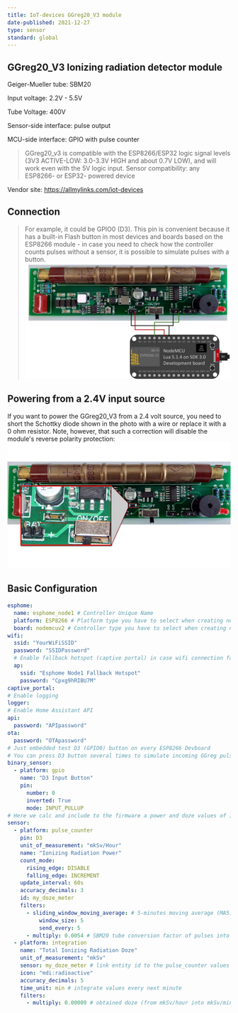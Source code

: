 ```yaml
---
title: IoT-devices GGreg20_V3 module
date-published: 2021-12-27
type: sensor
standard: global
---
```


## GGreg20_V3 Ionizing radiation detector module

Geiger-Mueller tube: SBM20

Input voltage: 2.2V - 5.5V

Tube Voltage: 400V

Sensor-side interface: pulse output

MCU-side interface: GPIO with pulse counter

> GGreg20_v3 is compatible with the ESP8266/ESP32 logic signal levels (3V3 ACTIVE-LOW: 3.0-3.3V HIGH and about 0.7V LOW), and will work even with the 5V logic input.
> Sensor compatibility: any ESP8266- or ESP32- powered device

Vendor site: https://allmylinks.com/iot-devices

## Connection

> For example, it could be GPIO0 (D3). This pin is convenient because it has a built-in Flash button in most devices and boards based on the ESP8266 module - in case you need to check how the controller counts pulses without a sensor, it is possible to simulate pulses with a button.
> ![GGreg20_V3 wired connection](https://github.com/iotdevicesdev/ggreg20-v3-homeassistant-esphome-example/blob/main/ESPHome_GGreg20_V3_and_NodeMCU_ESP8266_wired_connection.jpg)

## Powering from a 2.4V input source

If you want to power the GGreg20_V3 from a 2.4 volt source, you need to short the Schottky diode shown in the photo with a wire or replace it with a 0 ohm resistor. Note, however, that such a correction will disable the module's reverse polarity protection:
![GGreg20_V3 reverse polarity prptection diode](https://github.com/iotdevicesdev/ggreg20-v3-homeassistant-esphome-example/blob/main/GGreg20_V3-reverse-polarity-protection-diode-manual-replacement-example.jpg)

## Basic Configuration

```yaml
esphome:
  name: esphome_node1 # Controller Unique Name
  platform: ESP8266 # Platform type you have to select when creating new yaml-config in ESP Home
  board: nodemcuv2 # Controller type you have to select when creating new yaml-config in ESP Home
wifi:
  ssid: "YourWiFiSSID"
  password: "SSIDPassword"
  # Enable fallback hotspot (captive portal) in case wifi connection fails
  ap:
    ssid: "Esphome Node1 Fallback Hotspot"
    password: "Cpxg9hRIBU7M"
captive_portal:
# Enable logging
logger:
# Enable Home Assistant API
api:
  password: "APIpassword"
ota:
  password: "OTApassword"
# Just embedded test D3 (GPIO0) button on every ESP8266 Devboard
# You can press D3 button several times to simulate incoming GGreg pulses
binary_sensor:
  - platform: gpio
    name: "D3 Input Button"
    pin:
      number: 0
      inverted: True
      mode: INPUT_PULLUP
# Here we calc and include to the firmware a power and doze values of ionizing radiation as sensor outputs
sensor:
  - platform: pulse_counter
    pin: D3
    unit_of_measurement: "mkSv/Hour"
    name: "Ionizing Radiation Power"
    count_mode:
      rising_edge: DISABLE
      falling_edge: INCREMENT
    update_interval: 60s
    accuracy_decimals: 3
    id: my_doze_meter
    filters:
      - sliding_window_moving_average: # 5-minutes moving average (MA5) here
          window_size: 5
          send_every: 5
      - multiply: 0.0054 # SBM20 tube conversion factor of pulses into mkSv/Hour
  - platform: integration
    name: "Total Ionizing Radiation Doze"
    unit_of_measurement: "mkSv"
    sensor: my_doze_meter # link entity id to the pulse_counter values above
    icon: "mdi:radioactive"
    accuracy_decimals: 5
    time_unit: min # integrate values every next minute
    filters:
      - multiply: 0.00009 # obtained doze (from mkSv/hour into mkSv/minute) conversion factor: 0.0054 / 60 minutes = 0.00009; so pulses * 0.00009 = doze every next minute, mkSv.
```
